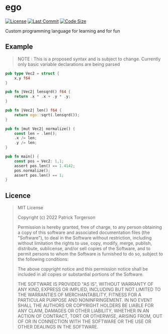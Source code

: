 # ego

[![License](https://img.shields.io/github/license/PatrickTorgerson/ego)](https://github.com/PatrickTorgerson/ego/blob/main/LICENSE)
[![Last Commit](https://img.shields.io/github/last-commit/PatrickTorgerson/ego)](https://github.com/PatrickTorgerson/ego/commits/main)
[![Code Size](https://img.shields.io/github/languages/code-size/PatrickTorgerson/ego)](https://github.com/PatrickTorgerson/ego)

Custom programming language for learning and for fun

## Example

> NOTE : This is a proposed syntax and is subject to change.
>       Currently only basic variable declarations are being parsed

```rust
pub type Vec2 = struct {
    x,y f64
}

pub fn |Vec2| lensqrd() f64 {
    return .x * .x + .y * .y;
}

pub fn |Vec2| len() f64 {
    return ego::sqrt(.lensqrd());
}

pub fn |mut Vec2| normalize() {
    const len = .len();
    .x /= len;
    .y /= len;
}

pub fn main() {
    const pos = Vec2: 1,1;
    assert pos.len() == 1.4142;
    pos.normalize();
    assert pos.len() == 1;
}
```

## Licence

> MIT License
>
> Copyright (c) 2022 Patrick Torgerson
>
> Permission is hereby granted, free of charge, to any person obtaining a copy
> of this software and associated documentation files (the "Software"), to deal
> in the Software without restriction, including without limitation the rights
> to use, copy, modify, merge, publish, distribute, sublicense, and/or sell
> copies of the Software, and to permit persons to whom the Software is
> furnished to do so, subject to the following conditions:
>
> The above copyright notice and this permission notice shall be included in all
> copies or substantial portions of the Software.
>
> THE SOFTWARE IS PROVIDED "AS IS", WITHOUT WARRANTY OF ANY KIND, EXPRESS OR
> IMPLIED, INCLUDING BUT NOT LIMITED TO THE WARRANTIES OF MERCHANTABILITY,
> FITNESS FOR A PARTICULAR PURPOSE AND NONINFRINGEMENT. IN NO EVENT SHALL THE
> AUTHORS OR COPYRIGHT HOLDERS BE LIABLE FOR ANY CLAIM, DAMAGES OR OTHER
> LIABILITY, WHETHER IN AN ACTION OF CONTRACT, TORT OR OTHERWISE, ARISING FROM,
> OUT OF OR IN CONNECTION WITH THE SOFTWARE OR THE USE OR OTHER DEALINGS IN THE
> SOFTWARE.
